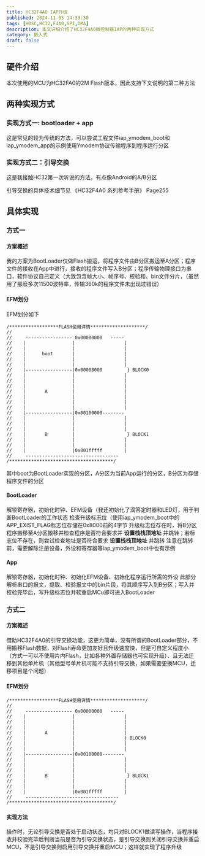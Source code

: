 ```yaml
---
title: HC32F4A0 IAP升级
published: 2024-11-05 14:33:50
tags: [HDSC,HC32,F4A0,SPI,DMA]
description: 本文详细介绍了HC32F4A0微控制器IAP的两种实现方式
category: 嵌入式
draft: false
---
```


## 硬件介绍
本次使用的MCU为HC32FA0的2M Flash版本，因此支持下文说明的第二种方法

## 两种实现方式
### 实现方式一: bootloader + app
这是常见的较为传统的方法，可以尝试工程文件iap_ymodem_boot和iap_ymodem_app的示例使用Ymodem协议传输程序到程序运行分区


### 实现方式二：引导交换
这是我接触HC32第一次听说的方法，有点像Android的A/B分区

引导交换的具体技术细节见 《HC32F4A0 系列参考手册》 Page255

## 具体实现
### 方式一
#### 方案概述
我的方案为BootLoader仅做Flash搬运，将程序文件由B分区搬运至A分区；程序文件的接收在App中进行，接收的程序文件写入B分区；程序传输物理接口为串口，软件协议自己定义（大致包含帧大小、帧序号、校验和、bin文件分片，（虽然用了那麽多次11500波特率，传输360k的程序文件未出现过错误）

#### EFM划分
EFM划分如下
``` 
/******************FLASH使用详情********************/
//
//     ----------------- 0x00000000   -----
//    |                 |                  |
//    |                 |                  |
//    |      boot       |                  |
//    |                 |                  |
//    |                 |                  |
//    |-----------------|0x00008000         } BLOCK0
//    |                 |                  |
//    |                 |                  |
//    |                 |                  |
//    |       A         |                  |
//    |                 |                  |
//    |                 |                  |
//    |                 |                  |
//    |-----------------|0x00100000--------
//    |                 |                  |
//    |                 |                  |
//    |                 |                  |
//    |       B         |                   } BLOCK1
//    |                 |                  |
//    |                 |                  |
//    |                 |0x001fffff        |
//     ----------------------------------
/**************************************/
```
其中boot为BootLoader实现的分区，A分区为当前App运行的分区，B分区为存储程序文件的分区

#### BootLoader
解锁寄存器，初始化时钟、EFM设备（我还初始化了滴答定时器和LED灯，用于判断BootLoader的工作状态
检查升级标志位（使用iap_ymodem_boot中的APP_EXIST_FLAG标志位存储在0x8000前的4字节
升级标志位存在时，将B分区程序搬移至A分区搬移并检查程序是否符合要求并 **设置栈栈顶地址** 并跳转；若标志位不存在，则尝试检查地址是否符合要求 **设置栈栈顶地址** 并跳转
注意在跳转前，需要解除注册设备，外设和寄存器等iap_ymodem_boot中也有示例

#### App
解锁寄存器，初始化时钟、初始化EFM设备、初始化程序运行所需的外设
此部分解析串口的报文，提取、校验报文中的bin片段，将其顺序写入到B分区；写入并校验完毕后，写升级标志位并软重启MCu即可进入BootLoader

### 方式二
#### 方案概述
借助HC32F4A0的引导交换功能，这更为简单，没有所谓的BootLoader部分，不用搬移Flash数据，对Flash寿命更加友好且升级速度快，但是可自定义程度小（方式一可以不使用片内Flash，比如各种外置存储器也可实现升级）、且无法迁移到其他单片机（其他型号单片机可能不支持引导交换，如果需要更换MCU，迁移项目是个问题）

#### EFM划分
``` 
/******************FLASH使用详情********************/
//
//     ----------------- 0x00000000   -----
//    |                 |                  |
//    |                 |                  |
//    |                 |                  |
//    |       A         |                  |
//    |                 |                  } BLOCK0
//    |                 |                  |
//    |                 |                  |
//    |-----------------|0x00100000--------
//    |                 |                  |
//    |                 |                  |
//    |                 |                  |
//    |       B         |                   } BLOCK1
//    |                 |                  |
//    |                 |                  |
//    |                 |0x001fffff        |
//     ----------------------------------
/**************************************/
```
#### 实现方法

操作时，无论引导交换是否处于启动状态，均只对BLOCK1做读写操作，当程序接收并校验完毕后判断当前是否为引导交换状态，是引导交换则关闭引导交换并重启MCU，不是引导交换则启用引导交换并重启MCU；这样就实现了程序升级